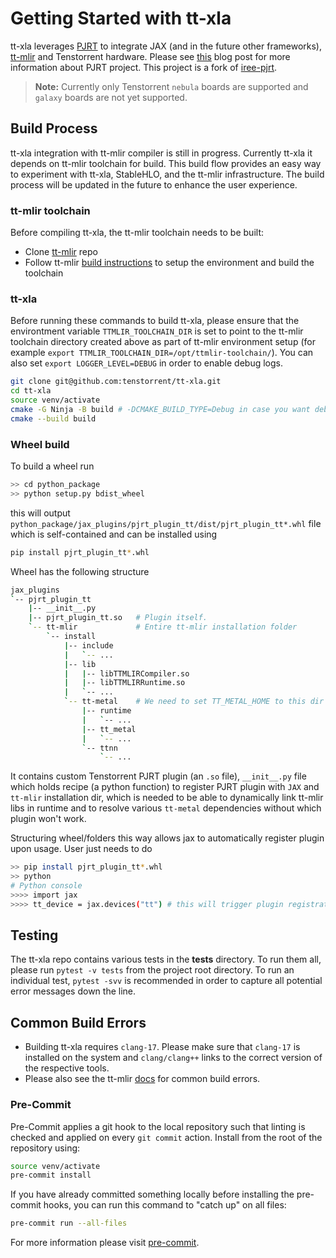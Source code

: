 # Getting Started with tt-xla
tt-xla leverages [PJRT](https://github.com/openxla/xla/tree/main/xla/pjrt/c#pjrt---uniform-device-api) to integrate JAX (and in the future other frameworks), [tt-mlir](https://github.com/tenstorrent/tt-mlir) and Tenstorrent hardware. Please see [this](https://opensource.googleblog.com/2023/05/pjrt-simplifying-ml-hardware-and-framework-integration.html) blog post for more information about PJRT project. This project is a fork of [iree-pjrt](https://github.com/stellaraccident/iree-pjrt).

> **Note:** Currently only Tenstorrent `nebula` boards are supported and `galaxy` boards are not yet supported.

## Build Process
tt-xla integration with tt-mlir compiler is still in progress. Currently tt-xla it depends on tt-mlir toolchain for build. This build flow provides an easy way to experiment with tt-xla, StableHLO, and the tt-mlir infrastructure. The build process will be updated in the future to enhance the user experience.

### tt-mlir toolchain
Before compiling tt-xla, the tt-mlir toolchain needs to be built:
- Clone [tt-mlir](https://github.com/tenstorrent/tt-mlir) repo
- Follow tt-mlir [build instructions](https://docs.tenstorrent.com/tt-mlir/getting-started.html) to setup the environment and build the toolchain

### tt-xla
Before running these commands to build tt-xla, please ensure that the environtment variable `TTMLIR_TOOLCHAIN_DIR` is set to point to the tt-mlir toolchain directory created above as part of tt-mlir environment setup (for example `export TTMLIR_TOOLCHAIN_DIR=/opt/ttmlir-toolchain/`). You can also set `export LOGGER_LEVEL=DEBUG` in order to enable debug logs.

```bash
git clone git@github.com:tenstorrent/tt-xla.git
cd tt-xla
source venv/activate
cmake -G Ninja -B build # -DCMAKE_BUILD_TYPE=Debug in case you want debug build
cmake --build build
```

### Wheel build
To build a wheel run

```bash
>> cd python_package
>> python setup.py bdist_wheel
```

this will output `python_package/jax_plugins/pjrt_plugin_tt/dist/pjrt_plugin_tt*.whl` file which is self-contained and can be installed using

```bash
pip install pjrt_plugin_tt*.whl
```

Wheel has the following structure

```bash
jax_plugins
`-- pjrt_plugin_tt
    |-- __init__.py
    |-- pjrt_plugin_tt.so   # Plugin itself.
    `-- tt-mlir             # Entire tt-mlir installation folder
        `-- install
            |-- include
            |   `-- ...
            |-- lib
            |   |-- libTTMLIRCompiler.so
            |   |-- libTTMLIRRuntime.so
            |   `-- ...
            `-- tt-metal    # We need to set TT_METAL_HOME to this dir when loading plugin
                |-- runtime
                |   `-- ...
                |-- tt_metal
                |   `-- ...
                `-- ttnn
                    `-- ...
```

It contains custom Tenstorrent PJRT plugin (an `.so` file), `__init__.py` file which holds recipe (a python function) to register PJRT plugin with `JAX` and `tt-mlir` installation dir, which is needed to
be able to dynamically link tt-mlir libs in runtime and to resolve various `tt-metal` dependencies
without which plugin won't work.

Structuring wheel/folders this way allows jax to automatically register plugin upon usage. User just needs to do

```bash
>> pip install pjrt_plugin_tt*.whl
>> python
# Python console
>>>> import jax
>>>> tt_device = jax.devices("tt") # this will trigger plugin registration.
```

## Testing
The tt-xla repo contains various tests in the **tests** directory. To run them all, please run `pytest -v tests` from the project root directory. To run an individual test, `pytest -svv` is recommended in order to capture all potential error messages down the line.

## Common Build Errors
- Building tt-xla requires `clang-17`. Please make sure that `clang-17` is installed on the system and `clang/clang++` links to the correct version of the respective tools.
- Please also see the tt-mlir [docs](https://docs.tenstorrent.com/tt-mlir/getting-started.html#common-build-errors) for common build errors.

### Pre-Commit
Pre-Commit applies a git hook to the local repository such that linting is checked and applied on every `git commit` action. Install from the root of the repository using:

```bash
source venv/activate
pre-commit install
```

If you have already committed something locally before installing the pre-commit hooks, you can run this command to "catch up" on all files:

```bash
pre-commit run --all-files
```

For more information please visit [pre-commit](https://pre-commit.com/).
